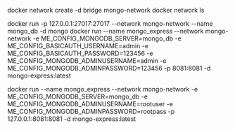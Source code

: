 docker network create -d bridge mongo-network
docker network ls

docker run -p 127.0.0.1:27017:27017 --network mongo-network --name mongo_db -d mongo
docker run --name mongo_express --network mongo-network -e ME_CONFIG_MONGODB_SERVER=mongo_db -e ME_CONFIG_BASICAUTH_USERNAME=admin -e ME_CONFIG_BASICAUTH_PASSWORD=123456 -e ME_CONFIG_MONGODB_ADMINUSERNAME=admin -e ME_CONFIG_MONGODB_ADMINPASSWORD=123456 -p 8081:8081 -d mongo-express:latest 


docker run --name mongo_express --network mongo-network -e ME_CONFIG_MONGODB_SERVER=mongo_db -e ME_CONFIG_MONGODB_ADMINUSERNAME=rootuser -e ME_CONFIG_MONGODB_ADMINPASSWORD=rootpass -p 127.0.0.1:8081:8081 -d mongo-express:latest